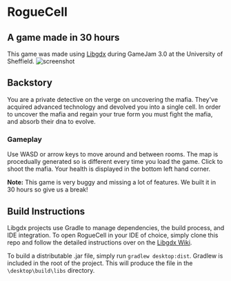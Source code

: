 # RogueCell
## A game made in 30 hours
This game was made using [Libgdx](https://github.com/libgdx/libgdx) during GameJam 3.0 at the University of Sheffield. 
![screenshot](http://i.imgur.com/QPGzhi1.png)

## Backstory
You are a private detective on the verge on uncovering the mafia. They've acquired advanced technology and devolved you into a single cell. In order to uncover the mafia and regain your true form you must fight the mafia, and absorb their dna to evolve.

### Gameplay
Use WASD or arrow keys to move around and between rooms. The map is procedually generated so is different every time you load the game. Click to shoot the mafia. Your health is displayed in the bottom left hand corner. 

**Note:** This game is very buggy and missing a lot of features. We built it in 30 hours so give us a break!

## Build Instructions
Libgdx projects use Gradle to manage dependencies, the build process, and IDE integration. To open RogueCell in your IDE of choice, simply clone this repo and follow the detailed instructions over on the [Libgdx Wiki](https://github.com/libgdx/libgdx/wiki/Setting-up-your-Development-Environment-%28Eclipse%2C-Intellij-IDEA%2C-NetBeans%29). 

To build a distributable .jar file, simply run `gradlew desktop:dist`. Gradlew is included in the root of the project. This will produce the file in the `\desktop\build\libs` directory.
